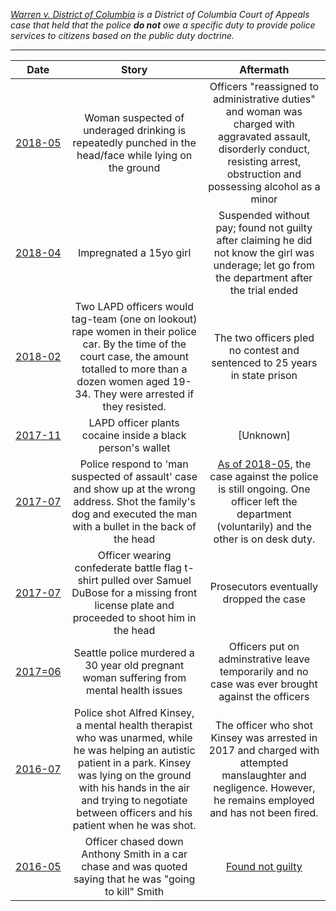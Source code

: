 *[Warren v. District of Columbia](https://en.wikipedia.org/wiki/Warren_v._District_of_Columbia) is a District of Columbia Court of Appeals case that held that the police **do not** owe a specific duty to provide police services to citizens based on the public duty doctrine.*

---

| Date | Story | Aftermath |
| :---: | :---: | :---: |
| [2018-05](https://www.washingtonpost.com/news/post-nation/wp/2018/05/28/she-was-suspected-of-underage-drinking-video-shows-the-officer-punching-her-in-the-head/?utm_term=.6f87b513f949) | Woman suspected of underaged drinking is repeatedly punched in the head/face while lying on the ground | Officers "reassigned to administrative duties" and woman was charged with aggravated assault, disorderly conduct, resisting arrest, obstruction and possessing alcohol as a minor |
| [2018-04](http://www.dailymail.co.uk/news/article-5645553) | Impregnated a 15yo girl | Suspended without pay; found not guilty after claiming he did not know the girl was underage; let go from the department after the trial ended |
| [2018-02](http://fox5sandiego.com/2018/02/26/2-l-a-cops-plead-no-contest-to-raping-women-on-duty/) | Two LAPD officers would tag-team (one on lookout) rape women in their police car. By the time of the court case, the amount totalled to more than a dozen women aged 19-34. They were arrested if they resisted. | The two officers pled no contest and sentenced to 25 years in state prison |
| [2017-11](https://nypost.com/2017/11/10/bodycam-video-shows-lapd-cop-planting-drugs-on-black-suspect-lawyer/) | LAPD officer plants cocaine inside a black person's wallet | [Unknown] |
| [2017-07](https://www.cnn.com/2017/07/29/us/mississippi-man-shot-dead/index.html) | Police respond to 'man suspected of assault' case and show up at the wrong address. Shot the family's dog and executed the man with a bullet in the back of the head | [As of 2018-05](http://wreg.com/2018/05/25/new-developments-that-could-affect-the-southaven-police-ismael-lopez-shooting-case/), the case against the police is still ongoing. One officer left the department (voluntarily) and the other is on desk duty. |
| [2017-07](https://en.wikipedia.org/wiki/Shooting_of_Samuel_DuBose) | Officer wearing confederate battle flag t-shirt pulled over Samuel DuBose for a missing front license plate and proceeded to shoot him in the head | Prosecutors eventually dropped the case |
| [2017=06](https://www.thenation.com/article/charleena-lyles-was-killed-by-a-police-department-under-a-consent-decree/) | Seattle police murdered a 30 year old pregnant woman suffering from mental health issues | Officers put on adminstrative leave temporarily and no case was ever brought against the officers |
| [2016-07](https://en.wikipedia.org/wiki/Shooting_of_Charles_Kinsey) | Police shot Alfred Kinsey, a mental health therapist who was unarmed, while he was helping an autistic patient in a park. Kinsey was lying on the ground with his hands in the air and trying to negotiate between officers and his patient when he was shot. | The officer who shot Kinsey was arrested in 2017 and charged with attempted manslaughter and negligence. However, he remains employed and has not been fired.  |
| [2016-05](https://www.nbcnews.com/news/us-news/ex-st-louis-cop-charged-first-degree-murder-2011-killing-n575061) | Officer chased down Anthony Smith in a car chase and was quoted saying that he was "going to kill" Smith | [Found not guilty](https://www.nbcnews.com/news/us-news/jason-stockley-ex-st-louis-officer-found-not-guilty-killing-n801626) |

